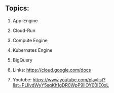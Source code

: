 ## Topics:
1. App-Engine
1. Cloud-Run
1. Compute Engine
1. Kubernates Engine
1. BigQuery

1. Links: https://cloud.google.com/docs
1. Youtube: https://www.youtube.com/playlist?list=PLIivdWyY5sqKh1gDR0WpP9iIOY00IE0xL
